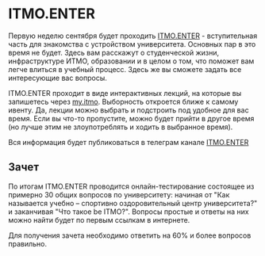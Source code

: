# ITMO.ENTER

Первую неделю сентября будет проходить [ITMO.ENTER](https://student.itmo.ru/ru/ITMO_Enter/#chor) - вступительная часть для знакомства с устройством университета. Основных пар в это время не будет. Здесь вам расскажут о студенческой жизни, инфраструктуре ИТМО, образовании и в целом о том, что поможет вам легче влиться в учебный процесс. Здесь же вы сможете задать все интересующие вас вопросы.

ITMO.ENTER проходит в виде интерактивных лекций, на которые вы запишетесь через [my.itmo](/other/isu_de.md#myitmo). Выборность откроется ближе к самому ивенту. Да, лекции можно выбрать и подстроить под удобное для вас время. Если вы что-то пропустите, можно будет прийти в другое время (но лучше этим не злоупотреблять и ходить в выбранное время).

Вся информация будет публиковаться в телеграм канале [ITMO.ENTER](https://t.me/itmo_enter)

## Зачет

По итогам ITMO.ENTER проводится онлайн-тестирование состоящее из примерно 30 общих вопросов по университету: начиная от "Как называется учебно – спортивно оздоровительный центр университета?" и заканчивая "Что такое be ITMO?". Вопросы простые и ответы на них можно найти будет по первым ссылкам в интернете.

Для получения зачета необходимо ответить на 60% и более вопросов правильно.
